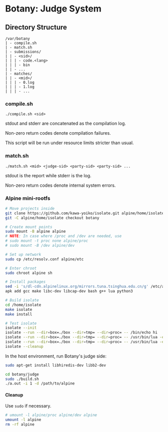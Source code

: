 # Botany: Judge System

## Directory Structure

```
/var/botany
| - compile.sh
| - match.sh
| - submissions/
| | - <sid>/
| | | - code.<lang>
| | | - bin
| | - ...
| - matches/
| | - <mid>/
| | | - 0.log
| | | - 1.log
| | | - ...
```

### compile.sh

```
./compile.sh <sid>
```

stdout and stderr are concatenated as the compilation log.

Non-zero return codes denote compilation failures.

This script will be run under resource limits stricter than usual.

### match.sh

```
./match.sh <mid> <judge-sid> <party-sid> <party-sid> ...
```

stdout is the report while stderr is the log.

Non-zero return codes denote internal system errors.

### Alpine mini-rootfs

```sh
# Move projects inside
git clone https://github.com/kawa-yoiko/isolate.git alpine/home/isolate
git -C alpine/home/isolate checkout botany

# Create mount points
sudo mount -B alpine alpine
# NOTE: In case where /proc and /dev are needed, use
# sudo mount -t proc none alpine/proc
# sudo mount -B /dev alpine/dev

# Set up network
sudo cp /etc/resolv.conf alpine/etc

# Enter chroot
sudo chroot alpine sh

# Install packages
sed -i 's/dl-cdn.alpinelinux.org/mirrors.tuna.tsinghua.edu.cn/g' /etc/apk/repositories
apk add gcc make libc-dev libcap-dev bash g++ lua python3

# Build isolate
cd /home/isolate
make isolate
make install

# Test isolate
isolate --init
isolate --run --dir=box=./box --dir=tmp= --dir=proc= -- /bin/echo hi
isolate --run --dir=box=./box --dir=tmp= --dir=proc= -- /usr/bin/lua -e "print('hi')"
isolate --run --dir=box=./box --dir=tmp= --dir=proc= -- /usr/bin/lua -e "io.open('1.txt', 'w'):write('hi')" # Should fail
isolate --cleanup
```

In the host environment, run Botany's judge side:

```sh
sudo apt-get install libhiredis-dev libb2-dev

cd botany/judge
sudo ./build.sh
./a.out -i 1 -d /path/to/alpine
```

#### Cleanup

Use `sudo` if necessary.

```sh
# umount -l alpine/proc alpine/dev alpine
umount -l alpine
rm -rf alpine
```
